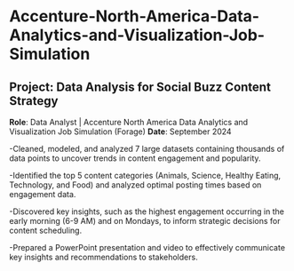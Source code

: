 # Accenture-North-America-Data-Analytics-and-Visualization-Job-Simulation

## Project: Data Analysis for Social Buzz Content Strategy
**Role**: Data Analyst | Accenture North America Data Analytics and Visualization Job Simulation (Forage)
**Date**: September 2024

-Cleaned, modeled, and analyzed 7 large datasets containing thousands of data points to uncover trends in content engagement and popularity.

-Identified the top 5 content categories (Animals, Science, Healthy Eating, Technology, and Food) and analyzed optimal posting times based on engagement data.

-Discovered key insights, such as the highest engagement occurring in the early morning (6-9 AM) and on Mondays, to inform strategic decisions for content scheduling.

-Prepared a PowerPoint presentation and video to effectively communicate key insights and recommendations to stakeholders.

